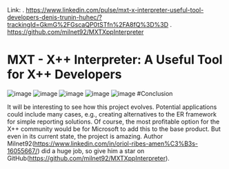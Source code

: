 Link:
. https://www.linkedin.com/pulse/mxt-x-interpreter-useful-tool-developers-denis-trunin-huhec/?trackingId=GkmG%2FGscaQP0tSTfn%2FA8fQ%3D%3D
. https://github.com/milnet92/MXTXppInterpreter

# MXT - X++ Interpreter: A Useful Tool for X++ Developers
![image](https://github.com/user-attachments/assets/9ad6c183-f1c3-4fbc-88d0-a668ec7754fa)
![image](https://github.com/user-attachments/assets/274a621c-5525-4e42-8fe8-ebcd26d2c0ec)
![image](https://github.com/user-attachments/assets/a7ab01b5-b97b-4a34-a4cd-1870d412a8d8)
![image](https://github.com/user-attachments/assets/599eec25-c800-4ac4-9dc4-ab3b84ac5d99)
![image](https://github.com/user-attachments/assets/2a0ae054-7dd6-4ce0-9bff-0473d2cbc177)
#Conclusion

It will be interesting to see how this project evolves. Potential applications could include many cases, e.g., creating alternatives to the ER framework for simple reporting solutions.
Of course, the most profitable option for the X++ community would be for Microsoft to add this to the base product. But even in its current state, the project is amazing.
Author Milnet92(https://www.linkedin.com/in/oriol-ribes-amen%C3%B3s-16055667/) did a huge job, so give him a star on GitHub(https://github.com/milnet92/MXTXppInterpreter).





